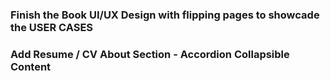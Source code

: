 ### Finish the Book UI/UX Design with flipping pages to showcade the USER CASES


### Add Resume / CV About Section - Accordion Collapsible Content 